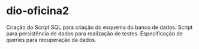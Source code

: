 # dio-oficina2
Criação do Script SQL para criação do esquema do banco de dados. Script para persistência de dados para realização de testes. Especificação de queries para recuperação da dados.
